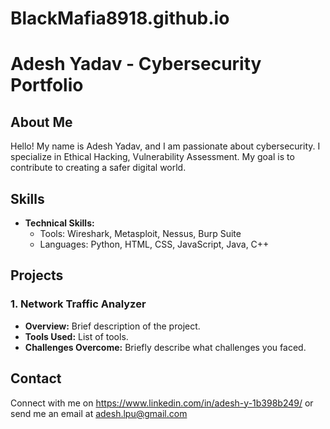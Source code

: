 # BlackMafia8918.github.io
# Adesh Yadav - Cybersecurity Portfolio

## About Me
Hello! My name is Adesh Yadav, and I am passionate about cybersecurity. I specialize in Ethical Hacking, Vulnerability Assessment. My goal is to contribute to creating a safer digital world.

## Skills
- **Technical Skills:** 
  - Tools: Wireshark, Metasploit, Nessus, Burp Suite
  - Languages: Python, HTML, CSS, JavaScript, Java, C++ 

## Projects
### 1. Network Traffic Analyzer
- **Overview:** Brief description of the project.
- **Tools Used:** List of tools.
- **Challenges Overcome:** Briefly describe what challenges you faced.

## Contact
Connect with me on https://www.linkedin.com/in/adesh-y-1b398b249/ or send me an email at adesh.lpu@gmail.com
